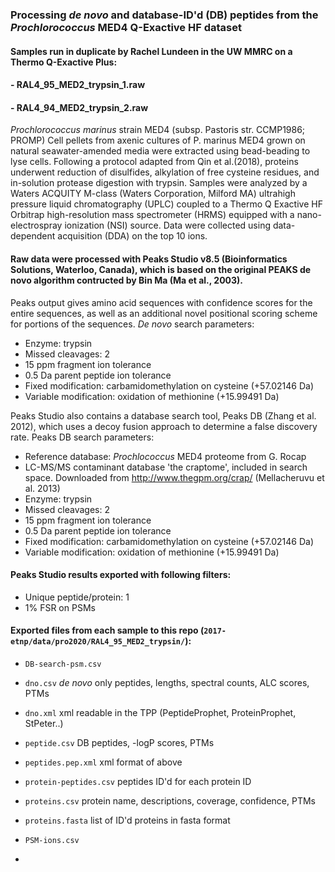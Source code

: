 ### Processing *de novo* and database-ID'd (DB) peptides from the *Prochlorococcus* MED4 Q-Exactive HF dataset 

#### Samples run in duplicate by Rachel Lundeen in the UW MMRC on a Thermo Q-Exactive Plus: 

#### - RAL4_95_MED2_trypsin_1.raw
#### - RAL4_94_MED2_trypsin_2.raw

*Prochlorococcus marinus* strain MED4 (subsp. Pastoris str. CCMP1986; PROMP) Cell pellets from axenic cultures of P. marinus MED4 grown on natural seawater-amended media were extracted using bead-beading to lyse cells. Following a protocol adapted from Qin et al.(2018), proteins underwent reduction of disulfides, alkylation of free cysteine residues, and in-solution protease digestion with trypsin. Samples were analyzed by a Waters ACQUITY M-class (Waters Corporation, Milford MA) ultrahigh pressure liquid chromatography (UPLC) coupled to a Thermo Q Exactive HF Orbitrap high-resolution mass spectrometer (HRMS) equipped with a nano-electrospray ionization (NSI) source. Data were collected using data-dependent acquisition (DDA) on the top 10 ions.

#### Raw data were processed with Peaks Studio v8.5 (Bioinformatics Solutions, Waterloo, Canada), which is based on the original PEAKS de novo algorithm contructed by Bin Ma (Ma et al., 2003). 

Peaks output gives amino acid sequences with confidence scores for the entire sequences, as well as an additional novel positional scoring scheme for portions of the sequences. *De novo* search parameters:

- Enzyme: trypsin
- Missed cleavages: 2
- 15 ppm fragment ion tolerance
- 0.5 Da parent peptide ion tolerance
- Fixed modification: carbamidomethylation on cysteine (+57.02146 Da)
- Variable modification: oxidation of methionine (+15.99491 Da)


Peaks Studio also contains a database search tool, Peaks DB (Zhang et al. 2012), which uses a decoy fusion approach to determine a false discovery rate. Peaks DB search parameters:

- Reference database: *Prochlococcus* MED4 proteome from G. Rocap
- LC-MS/MS contaminant database 'the craptome', included in search space. Downloaded from http://www.thegpm.org/crap/ (Mellacheruvu et al. 2013)
- Enzyme: trypsin
- Missed cleavages: 2
- 15 ppm fragment ion tolerance
- 0.5 Da parent peptide ion tolerance
- Fixed modification: carbamidomethylation on cysteine (+57.02146 Da)
- Variable modification: oxidation of methionine (+15.99491 Da)

#### Peaks Studio results exported with following filters: 

- Unique peptide/protein: 1
- 1% FSR on PSMs

#### Exported files from each sample to this repo (`2017-etnp/data/pro2020/RAL4_95_MED2_trypsin/`):

- `DB-search-psm.csv`      
- `dno.csv`                *de novo* only peptides, lengths, spectral counts, ALC scores, PTMs
- `dno.xml`                 xml readable in the TPP (PeptideProphet, ProteinProphet, StPeter..)
- `peptide.csv`             DB peptides, -logP scores, PTMs
- `peptides.pep.xml`        xml format of above
- `protein-peptides.csv`    peptides ID'd for each protein ID
- `proteins.csv`            protein name, descriptions, coverage, confidence, PTMs
- `proteins.fasta`          list of ID'd proteins in fasta format
- `PSM-ions.csv`

- 